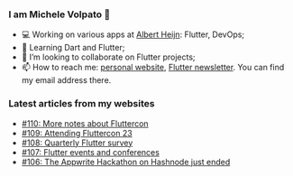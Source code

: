 ### I am Michele Volpato 👋

- 💻 Working on various apps at [Albert Heijn](https://github.com/RoyalAholdDelhaize): Flutter, DevOps;
- 🌱 Learning Dart and Flutter;
- 📱 I’m looking to collaborate on Flutter projects;
- 📫 How to reach me: [personal website](https://volpato.dev), [Flutter newsletter](https://flutternewsletter.volpato.dev). You can find my email address there.

### Latest articles from my websites

<!-- BLOG-POST-LIST:START -->
- [#110: More notes about Fluttercon](https://flutternewsletter.volpato.dev/news/110-more-notes-about-fluttercon/)
- [#109: Attending Fluttercon 23](https://flutternewsletter.volpato.dev/news/109-attending-fluttercon-23/)
- [#108: Quarterly Flutter survey](https://flutternewsletter.volpato.dev/news/108-quarterly_flutter_survey/)
- [#107: Flutter events and conferences](https://flutternewsletter.volpato.dev/news/107-flutter-events-and-conferences/)
- [#106: The Appwrite Hackathon on Hashnode just ended](https://flutternewsletter.volpato.dev/news/106-the-appwrite-hackathon-on-hashnode-just-ended/)
<!-- BLOG-POST-LIST:END -->
